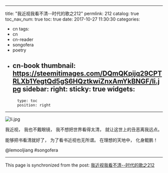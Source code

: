 
---
title: "我近视我看不清--时代的歌之212"
permlink: 212
catalog: true
toc_nav_num: true
toc: true
date: 2017-10-27 11:30:30
categories:
- cn
tags:
- cn
- cn-reader
- songofera
- poetry
- cn-book
thumbnail: https://steemitimages.com/DQmQKpijq29CPTRLXb1YegtQd5gS6HQztkwiZnxAmYkBNGF/li.jpg
sidebar:
    right:
        sticky: true
widgets:
    -
        type: toc
        position: right
---


![li.jpg](https://steemitimages.com/DQmQKpijq29CPTRLXb1YegtQd5gS6HQztkwiZnxAmYkBNGF/li.jpg)

我近视，
我也不戴眼镜，
我不想把世界看得太清，
就让这世上的丑恶离我远点。

能够把书看清就好了，
为了看书近视也无所谓。
在理想的天地中，
化身鲲鹏！

@lemooljiang #songofera

- - -

This page is synchronized from the post: [我近视我看不清--时代的歌之212](https://steemit.com/@lemooljiang/212)
